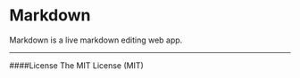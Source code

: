 Markdown
========

Markdown is a live markdown editing web app.  



---------------------
####License
The MIT License (MIT)
